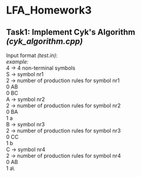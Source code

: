 # LFA_Homework3
 
## Task1: Implement Cyk's Algorithm *(cyk_algorithm.cpp)*
Input format *(test.in)*:\
*example:*\
4 -> 4 non-terminal symbols\
S -> symbol nr1\
2 -> number of production rules for symbol nr1\
0 AB\
0 BC\
A -> symbol nr2\
2 -> number of production rules for symbol nr2\
0 BA\
1 a\
B -> symbol nr3\
2 -> number of production rules for symbol nr3\
0 CC\
1 b\
C -> symbol nr4\
2 -> number of production rules for symbol nr4\
0 AB\
1 a\
